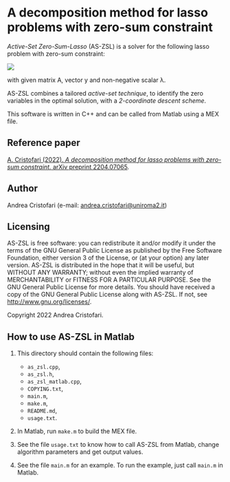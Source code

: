 # A decomposition method for lasso problems with zero-sum constraint

_Active-Set Zero-Sum-Lasso_ (AS-ZSL) is a solver for the following lasso problem with zero-sum constraint:

<img src="https://latex.codecogs.com/svg.image?\min&space;\frac12&space;||Ax-y||^2&space;&plus;&space;\lambda||x||_1&space;\\\text{s.t.&space;}&space;&space;\sum_{i=1}^n&space;x_i&space;=&space;0">

with given matrix A, vector y and non-negative scalar &lambda;.

AS-ZSL combines a tailored _active-set technique_, to identify the zero variables in the optimal solution,
with a _2-coordinate descent scheme_.

This software is written in C++ and can be called from Matlab using a MEX file.

## Reference paper

[A. Cristofari (2022). _A decomposition method for lasso problems with zero-sum constraint._ arXiv preprint 2204.07065](https://arxiv.org/abs/2204.07065).


## Author

Andrea Cristofari (e-mail: [andrea.cristofari@uniroma2.it](mailto:andrea.cristofari@uniroma2.it))

## Licensing

AS-ZSL is free software: you can redistribute it and/or modify
it under the terms of the GNU General Public License as published by
the Free Software Foundation, either version 3 of the License, or
(at your option) any later version.
AS-ZSL is distributed in the hope that it will be useful,
but WITHOUT ANY WARRANTY; without even the implied warranty of
MERCHANTABILITY or FITNESS FOR A PARTICULAR PURPOSE. See the
GNU General Public License for more details.
You should have received a copy of the GNU General Public License
along with AS-ZSL. If not, see <http://www.gnu.org/licenses/>.

Copyright 2022 Andrea Cristofari.

## How to use AS-ZSL in Matlab

1. This directory should contain the following files:

    * `as_zsl.cpp`,
    * `as_zsl.h`,
    * `as_zsl_matlab.cpp`,
    * `COPYING.txt`,
    * `main.m`,
    * `make.m`,
    * `README.md`,
    * `usage.txt`.

2. In Matlab, run `make.m` to build the MEX file.

3. See the file `usage.txt` to know how to call AS-ZSL from Matlab, change algorithm parameters and get output values.

4. See the file `main.m` for an example. To run the example, just call `main.m` in Matlab.
